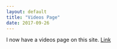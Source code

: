 ```yaml
---
layout: default
title: "Videos Page"
date: 2017-09-26
---
```


I now have a videos page on this site. [Link](/videos)
